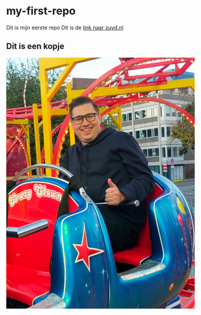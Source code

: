 # my-first-repo

Dit is mijn eerste repo
Dit is de [link naar zuyd.nl](https://www.zuyd.nl)

## Dit is een kopje
![Ruben](Ruben.jpeg)
